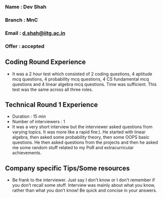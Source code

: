 ### Name : Dev Shah
### Branch : MnC
### Email : d.shah@iitg.ac.in
### Offer : accepted

## Coding Round Experience
- It was a 2 hour test which consisted of 2 coding questions, 4 aptitude mcq questions, 4 probability mcq questions, 4 CS fundamental mcq questions and 4 linear algebra mcq questions. Time was sufficient. This test was the same across all three roles.

## Technical Round 1 Experience
- Duration : 15 min
- Number of interviewers : 1
- It was a very short interview but the interviewer asked questions from varying topics. It was more like a rapid fire:). He started with linear algebra, then asked some probability theory, then some OOPS basic questions. He then asked questions from the projects and then he asked me some random stuff related to my PoR and extracurricular achievements.


## Company specific Tips/Some resources
- Be frank to the interviewer. Just say I don’t know or I don’t remember if you don’t recall some stuff. Interview was mainly about what you know, rather than what you don’t know! Be quick and concise in your answers.